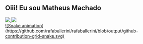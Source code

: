 ## Oiii! Eu sou Matheus Machado

<div>
  <a href="https://github.com/MatheusMachado57">
  <img height="180em" src="https://github-readme-stats.vercel.app/api?username=MatheusMachado57&show_icons=true&theme=dracula&include_all_commits=true&count_private=true"/>
  <img height="180em" src="https://github-readme-stats.vercel.app/api/top-langs/?username=MatheusMachado57&layout=compact&langs_count=16&theme=dracula"/>
<div> 
  ![Snake animation](https://github.com/rafaballerini/rafaballerini/blob/output/github-contribution-grid-snake.svg)
</div>
